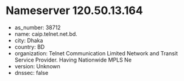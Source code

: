 # Nameserver 120.50.13.164

* as_number: 38712
* name: caip.telnet.net.bd.
* city: Dhaka
* country: BD
* organization: Telnet Communication Limited Network and Transit Service Provider. Having Nationwide MPLS Ne
* version: Unknown
* dnssec: false
